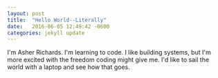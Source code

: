 ```yaml
---
layout: post
title:  "Hello World--Literally"
date:   2016-06-05 12:49:42 -0600
categories: jekyll update
---
```

I'm Asher Richards.  I'm learning to code.  I like building systems, but I'm more excited with the freedom coding might give me.  I'd like to sail the world with a laptop and see how that goes.
